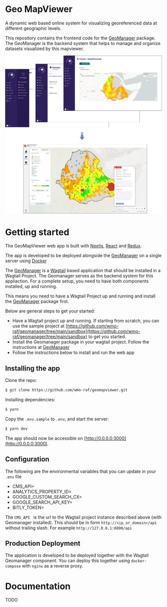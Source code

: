 # Geo MapViewer

A dynamic web based online system for visualizing georeferenced data at different geographic levels.

This repository contains the frontend code for the [GeoManager](https://github.com/wmo-raf/geomanager) package.
The GeoManager is the backend system that helps to manage and organize datasets visualized by this mapviewer.

![Map Sample](./screenshots/geomapviewer_with_backend.png)
# Getting started

The GeoMapViewer web app is built with [Nextjs](https://nextjs.org/), [React](https://reactjs.org/) and [Redux](https://redux.js.org/).

The app is developed to be deployed alongside the [GeoManager](https://github.com/wmo-raf/geomanager) on a single server using [Docker](https://www.docker.com/)

The [GeoManager](https://github.com/wmo-raf/geomanager) is a [Wagtail](https://github.com/wagtail/wagtail) based application that should be installed
in a Wagtail Project. The Geomanager serves as the backend system for this appliaction. For a complete setup, you need to have both components installed, up and running.

This means you need to have a Wagtail Project up and running and install the [GeoManager](https://github.com/wmo-raf/geomanager)
package first.

Below are general steps to get your started:

- Have a Wagtail project up and running. If starting from scratch, you can use the sample project at [https://github.com/wmo-raf/geomanager/tree/main/sandbox](https://github.com/wmo-raf/geomanager/tree/main/sandbox) to get you started.
- Install the Geomanager package in your wagtail project. Follow the instructions at [GeoManager](https://github.com/wmo-raf/geomanager)
- Follow the instructions below to install and run the web app

## Installing the app

Clone the repo:

```bash
$ git clone https://github.com/wmo-raf/geomapviewer.git
```

Installing dependencies:

```bash
$ yarn
```

Copy the `.env.sample` to `.env`, and start the server:

```bash
$ yarn dev
```

The app should now be accessible on [http://0.0.0.0:3000](http://0.0.0.0:3000).

## Configuration

The following are the environmental variables that you can update in your `.env` file

- CMS_API=
- ANALYTICS_PROPERTY_ID=
- GOOGLE_CUSTOM_SEARCH_CX=
- GOOGLE_SEARCH_API_KEY=
- BITLY_TOKEN=

The `CMS_API ` is the url to the Wagtail project instance described above (with Geomanager installed). This should be in form `http://<ip_or_domain>/api` without trailing slash. For example `http://127.0.0.1:8000/api`

## Production Deployment

The application is developed to be deployed together with the Wagtail Geomanager component. You can deploy this together using `docker-compose` with `nginx` as a reverse proxy.


# Documentation
TODO